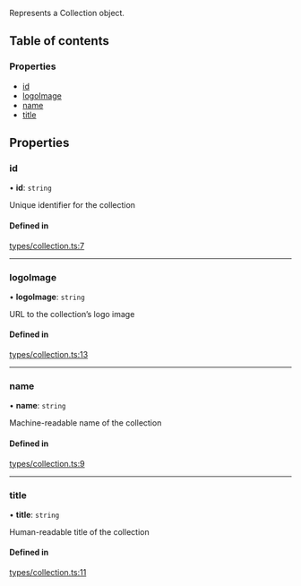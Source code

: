 Represents a Collection object.

## Table of contents

### Properties

- [id](CollectionResponse.md#id)
- [logoImage](CollectionResponse.md#logoimage)
- [name](CollectionResponse.md#name)
- [title](CollectionResponse.md#title)

## Properties

### id

• **id**: `string`

Unique identifier for the collection

#### Defined in

[types/collection.ts:7](https://github.com/Prove-Anything/smartlinks/blob/2322afa091763cbb81ba4db4b90e49b576099120/src/types/collection.ts#L7)

___

### logoImage

• **logoImage**: `string`

URL to the collection’s logo image

#### Defined in

[types/collection.ts:13](https://github.com/Prove-Anything/smartlinks/blob/2322afa091763cbb81ba4db4b90e49b576099120/src/types/collection.ts#L13)

___

### name

• **name**: `string`

Machine-readable name of the collection

#### Defined in

[types/collection.ts:9](https://github.com/Prove-Anything/smartlinks/blob/2322afa091763cbb81ba4db4b90e49b576099120/src/types/collection.ts#L9)

___

### title

• **title**: `string`

Human-readable title of the collection

#### Defined in

[types/collection.ts:11](https://github.com/Prove-Anything/smartlinks/blob/2322afa091763cbb81ba4db4b90e49b576099120/src/types/collection.ts#L11)
